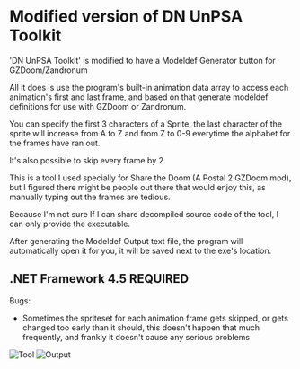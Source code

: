 # Modified version of DN UnPSA Toolkit
'DN UnPSA Toolkit' is modified to have a Modeldef Generator button for GZDoom/Zandronum

All it does is use the program's built-in animation data array to access each animation's first and last frame, and based on that generate modeldef definitions for use with GZDoom or Zandronum.

You can specify the first 3 characters of a Sprite, the last character of the sprite will increase from A to Z and from Z to 0-9 everytime the alphabet for the frames have ran out.

It's also possible to skip every frame by 2.

This is a tool I used specially for Share the Doom (A Postal 2 GZDoom mod), but I figured there might be people out there that would enjoy this, as manually typing out the frames are tedious.

Because I'm not sure If I can share decompiled source code of the tool, I can only provide the executable.

After generating the Modeldef Output text file, the program will automatically open it for you, it will be saved next to the exe's location.
## .NET Framework 4.5 REQUIRED
Bugs:
- Sometimes the spriteset for each animation frame gets skipped, or gets changed too early than it should, this doesn't happen that much frequently, and frankly it doesn't cause any serious problems

![Tool](https://i.imgur.com/l3LFOGA.png)
![Output](https://i.imgur.com/EWsbxYv.png)
